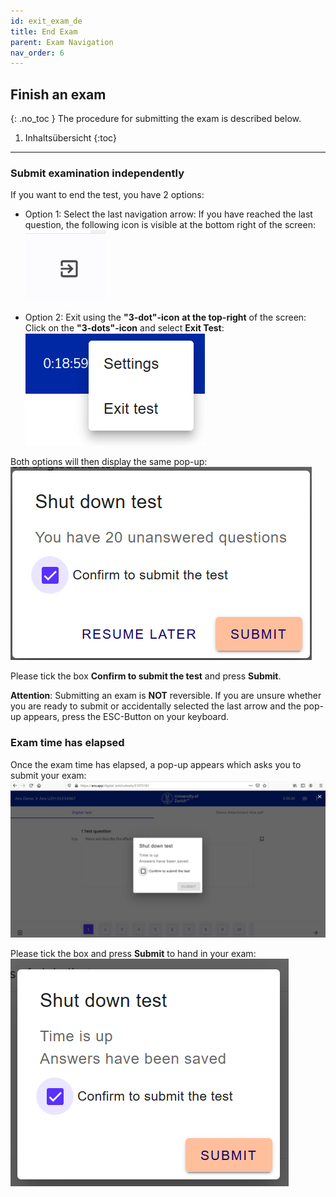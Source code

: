 ```yaml
---
id: exit_exam_de
title: End Exam
parent: Exam Navigation
nav_order: 6
---
```


## Finish an exam
{: .no_toc }
The procedure for submitting the exam is described below.

1. Inhaltsübersicht
{:toc}

---

### Submit examination independently

If you want to end the test, you have 2 options:

* Option 1: Select the last navigation arrow:
If you have reached the last question, the following icon is visible at the bottom right of the screen:  
[![Prüfung-exit](assets/exit_submitarrow.png)](assets/exit_submitarrow.png)


* Option 2: Exit using the **"3-dot"-icon** **at the top-right** of the screen:
Click on the **"3-dots"-icon** and select **Exit Test**:  
[![Prüfung-exit](assets/exam-exittest.png)](assets/exam-exittest.png)

Both options will then display the same pop-up:
[![Prüfung-exit](assets/exam-exittestactive.png)](assets/exam-exittestactive.png)

Please tick the box **Confirm to submit the test** and press **Submit**.

**Attention**: Submitting an exam is **NOT** reversible. If you are unsure whether you are ready to submit or accidentally selected the last arrow and the pop-up appears, press the ESC-Button on your keyboard.


### Exam time has elapsed
Once the exam time has elapsed, a pop-up appears which asks you to submit your exam:
[![Prüfung-exit](assets/exam-submit-popup.png)](assets/exam-submit-popup.png)

Please tick the box and press **Submit** to hand in your exam:
[![Prüfung-exit](assets/exam-submitpopup-tickbox.png)](assets/exam-submitpopup-tickbox.png)




